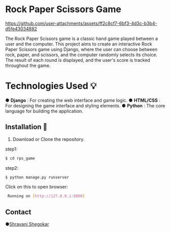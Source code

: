 # Rock Paper Scissors Game

https://github.com/user-attachments/assets/ff2c8cf7-6bf3-4d3c-b3b4-d5fe43034882

The Rock Paper Scissors game is a classic hand game played between a user and the computer. 
This project aims to create an interactive Rock Paper Scissors game using Django, where the user can choose between rock, paper, and scissors, and the computer randomly selects its choice. 
The result of each round is displayed, and the user's score is tracked throughout the game.

# Technologies Used 💡

● **Django** : For creating the web interface and game logic.
● **HTML/CSS** : For designing the game interface and styling elements.
● **Python**   : The core language for building the application.

## Installation 🔗
1. Download or Clone the repository. 
 
step1:
```bash
$ cd rps_game
```
step2:
```bash
$ python manage.py runserver
```
Click on this to open browser:

```bash
 Running on [http://127.0.0.1:8000]
```

## Contact 
●[Shravani Shegokar](https://www.linkedin.com/in/shravani-shegokar-b09054291/)


